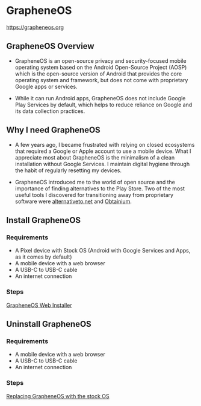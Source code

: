 # GrapheneOS
https://grapheneos.org
## GrapheneOS Overview
- GrapheneOS is an open-source privacy and security-focused mobile operating system based on the Android Open-Source Project (AOSP) which is the open-source version of Android that provides the core operating system and framework, but does not come with proprietary Google apps or services.

- While it can run Android apps, GrapheneOS does not include Google Play Services by default, which helps to reduce reliance on Google and its data collection practices.
## Why I need GrapheneOS
- A few years ago, I became frustrated with relying on closed ecosystems that required a Google or Apple account to use a mobile device. What I appreciate most about GrapheneOS is the minimalism of a clean installation without Google Services. I maintain digital hygiene through the habit of regularly resetting my devices.

- GrapheneOS introduced me to the world of open source and the importance of finding alternatives to the Play Store. Two of the most useful tools I discovered for transitioning away from proprietary software were [alternativeto.net](https://alternativeto.net) and [Obtainium](#obtainium).
## Install GrapheneOS
### Requirements
- A Pixel device with Stock OS (Android with Google Services and Apps, as it comes by default)
- A mobile device with a web browser
- A USB-C to USB-C cable
- An internet connection
### Steps
[GrapheneOS Web Installer](https://grapheneos.org/install/web#web-install)
## Uninstall GrapheneOS
### Requirements
- A mobile device with a web browser
- A USB-C to USB-C cable
- An internet connection
### Steps
[Replacing GrapheneOS with the stock OS](https://grapheneos.org/install/web#replacing-grapheneos-with-the-stock-os)
